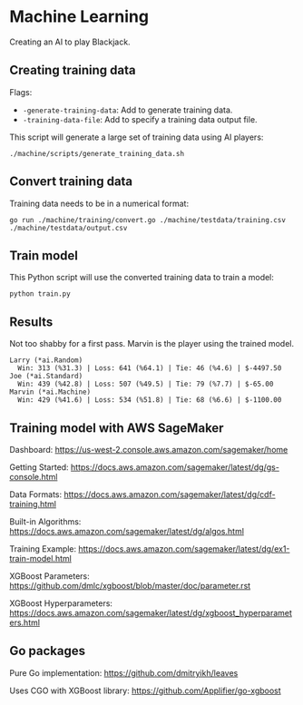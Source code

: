 # Machine Learning
Creating an AI to play Blackjack.

## Creating training data
Flags:
- `-generate-training-data`: Add to generate training data.
- `-training-data-file`: Add to specify a training data output file.

This script will generate a large set of training data using AI players:
```
./machine/scripts/generate_training_data.sh
```

## Convert training data
Training data needs to be in a numerical format:
```
go run ./machine/training/convert.go ./machine/testdata/training.csv ./machine/testdata/output.csv
```

## Train model
This Python script will use the converted training data to train a model:
```
python train.py
```

## Results
Not too shabby for a first pass. Marvin is the player using the trained model.
```
Larry (*ai.Random)
  Win: 313 (%31.3) | Loss: 641 (%64.1) | Tie: 46 (%4.6) | $-4497.50
Joe (*ai.Standard)
  Win: 439 (%42.8) | Loss: 507 (%49.5) | Tie: 79 (%7.7) | $-65.00
Marvin (*ai.Machine)
  Win: 429 (%41.6) | Loss: 534 (%51.8) | Tie: 68 (%6.6) | $-1100.00
```

## Training model with AWS SageMaker
Dashboard:
https://us-west-2.console.aws.amazon.com/sagemaker/home

Getting Started:
https://docs.aws.amazon.com/sagemaker/latest/dg/gs-console.html

Data Formats:
https://docs.aws.amazon.com/sagemaker/latest/dg/cdf-training.html

Built-in Algorithms:
https://docs.aws.amazon.com/sagemaker/latest/dg/algos.html

Training Example:
https://docs.aws.amazon.com/sagemaker/latest/dg/ex1-train-model.html

XGBoost Parameters:
https://github.com/dmlc/xgboost/blob/master/doc/parameter.rst

XGBoost Hyperparameters:
https://docs.aws.amazon.com/sagemaker/latest/dg/xgboost_hyperparameters.html

## Go packages
Pure Go implementation:
https://github.com/dmitryikh/leaves

Uses CGO with XGBoost library:
https://github.com/Applifier/go-xgboost
